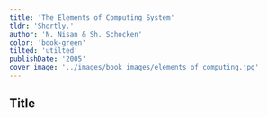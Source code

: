 ```yaml
---
title: 'The Elements of Computing System'
tldr: 'Shortly.'
author: 'N. Nisan & Sh. Schocken'
color: 'book-green'
tilted: 'utilted'
publishDate: '2005'
cover_image: '../images/book_images/elements_of_computing.jpg'
---
```


## Title